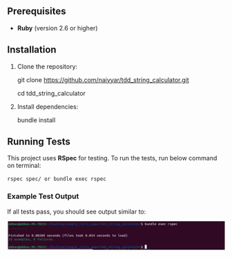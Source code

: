 ## Prerequisites
-   **Ruby**  (version 2.6 or higher)

## Installation

1.  Clone the repository:
   

      git clone https://github.com/naiyyar/tdd_string_calculator.git

      cd tdd_string_calculator
    
3.  Install dependencies:
  

      bundle install

## Running Tests
This project uses **RSpec** for testing. To run the tests, run below command on terminal:

    rspec spec/ or bundle exec rspec

### Example Test Output

If all tests pass, you should see output similar to:

![Test Output](https://github.com/naiyyar/tdd_string_calculator/blob/master/string_calc_test_results.png)
